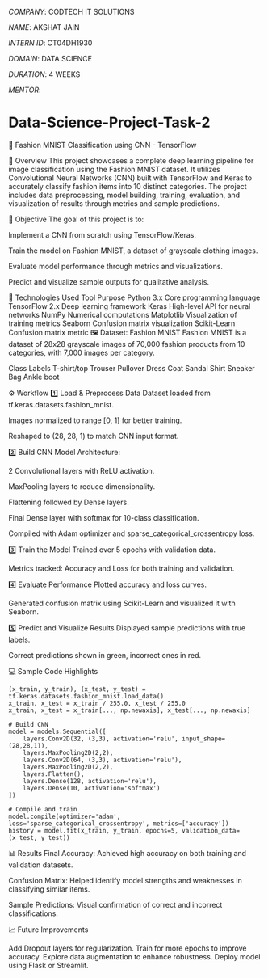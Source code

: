*COMPANY*: CODTECH IT SOLUTIONS

*NAME*: AKSHAT JAIN

*INTERN ID*: CT04DH1930

*DOMAIN*: DATA SCIENCE

*DURATION*: 4 WEEKS

*MENTOR*:

# Data-Science-Project-Task-2

🚀 Fashion MNIST Classification using CNN - TensorFlow



📌 Overview
This project showcases a complete deep learning pipeline for image classification using the Fashion MNIST dataset. It utilizes Convolutional Neural Networks (CNN) built with TensorFlow and Keras to accurately classify fashion items into 10 distinct categories. The project includes data preprocessing, model building, training, evaluation, and visualization of results through metrics and sample predictions.

🎯 Objective
The goal of this project is to:

Implement a CNN from scratch using TensorFlow/Keras.

Train the model on Fashion MNIST, a dataset of grayscale clothing images.

Evaluate model performance through metrics and visualizations.

Predict and visualize sample outputs for qualitative analysis.

🧰 Technologies Used
Tool	Purpose
Python 3.x	Core programming language
TensorFlow 2.x	Deep learning framework
Keras	High-level API for neural networks
NumPy	Numerical computations
Matplotlib	Visualization of training metrics
Seaborn	Confusion matrix visualization
Scikit-Learn	Confusion matrix metric
🖼️ Dataset: Fashion MNIST
Fashion MNIST is a dataset of 28x28 grayscale images of 70,000 fashion products from 10 categories, with 7,000 images per category.

Class Labels
T-shirt/top
Trouser
Pullover
Dress
Coat
Sandal
Shirt
Sneaker
Bag
Ankle boot

⚙️ Workflow
1️⃣ Load & Preprocess Data
Dataset loaded from tf.keras.datasets.fashion_mnist.

Images normalized to range [0, 1] for better training.

Reshaped to (28, 28, 1) to match CNN input format.

2️⃣ Build CNN Model
Architecture:

2 Convolutional layers with ReLU activation.

MaxPooling layers to reduce dimensionality.

Flattening followed by Dense layers.

Final Dense layer with softmax for 10-class classification.

Compiled with Adam optimizer and sparse_categorical_crossentropy loss.

3️⃣ Train the Model
Trained over 5 epochs with validation data.

Metrics tracked: Accuracy and Loss for both training and validation.

4️⃣ Evaluate Performance
Plotted accuracy and loss curves.

Generated confusion matrix using Scikit-Learn and visualized it with Seaborn.

5️⃣ Predict and Visualize Results
Displayed sample predictions with true labels.

Correct predictions shown in green, incorrect ones in red.

💻 Sample Code Highlights
```# Load and preprocess
(x_train, y_train), (x_test, y_test) = tf.keras.datasets.fashion_mnist.load_data()
x_train, x_test = x_train / 255.0, x_test / 255.0
x_train, x_test = x_train[..., np.newaxis], x_test[..., np.newaxis]

# Build CNN
model = models.Sequential([
    layers.Conv2D(32, (3,3), activation='relu', input_shape=(28,28,1)),
    layers.MaxPooling2D(2,2),
    layers.Conv2D(64, (3,3), activation='relu'),
    layers.MaxPooling2D(2,2),
    layers.Flatten(),
    layers.Dense(128, activation='relu'),
    layers.Dense(10, activation='softmax')
])

# Compile and train
model.compile(optimizer='adam', loss='sparse_categorical_crossentropy', metrics=['accuracy'])
history = model.fit(x_train, y_train, epochs=5, validation_data=(x_test, y_test))
```

📊 Results
Final Accuracy: Achieved high accuracy on both training and validation datasets.

Confusion Matrix: Helped identify model strengths and weaknesses in classifying similar items.

Sample Predictions: Visual confirmation of correct and incorrect classifications.

📈 Future Improvements

Add Dropout layers for regularization.
Train for more epochs to improve accuracy.
Explore data augmentation to enhance robustness.
Deploy model using Flask or Streamlit.

